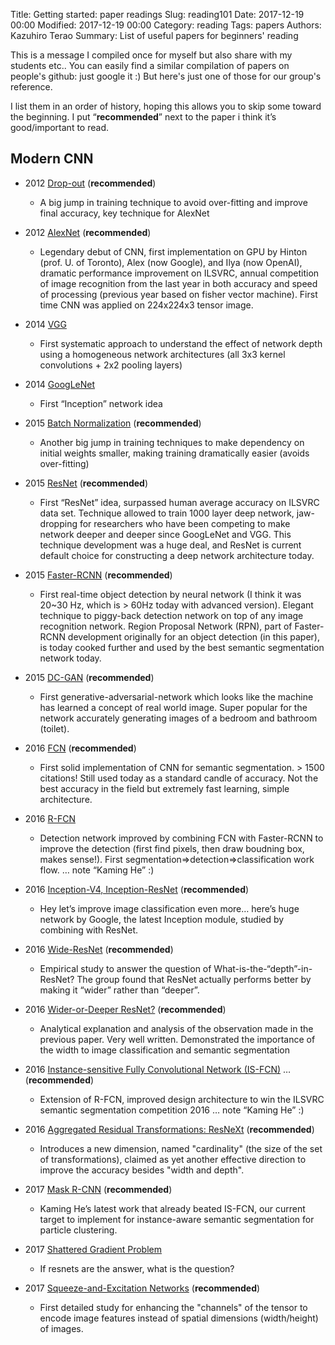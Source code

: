 Title: Getting started: paper readings
Slug: reading101
Date: 2017-12-19 00:00
Modified: 2017-12-19 00:00
Category: reading
Tags: papers
Authors: Kazuhiro Terao
Summary: List of useful papers for beginners' reading

This is a message I compiled once for myself but also share with my students etc..
You can easily find a similar compilation of papers on people's github: just google it :) 
But here's just one of those for our group's reference.

I list them in an order of history, hoping this allows you to skip some toward the beginning.
I put “**recommended**” next to the paper i think it’s good/important to read.

## **Modern CNN**

* 2012 [Drop-out](https://arxiv.org/pdf/1207.0580.pdf) (**recommended**)
	* A big jump in training technique to avoid over-fitting and improve final accuracy, key technique for AlexNet

* 2012 [AlexNet](https://papers.nips.cc/paper/4824-imagenet-classification-with-deep-convolutional-neural-networks.pdf) (**recommended**)
	* Legendary debut of CNN, first implementation on GPU by Hinton (prof. U. of Toronto), Alex (now Google), and Ilya (now OpenAI), dramatic performance improvement on ILSVRC, annual competition of image recognition from the last year in both accuracy and speed of processing (previous year based on fisher vector machine). First time CNN was applied on 224x224x3 tensor image.

* 2014 [VGG](https://arxiv.org/abs/1409.1556)
	* First systematic approach to understand the effect of network depth using a homogeneous network architectures (all 3x3 kernel convolutions + 2x2 pooling layers)

* 2014 [GoogLeNet](https://arxiv.org/abs/1409.4842)
	* First “Inception” network idea

* 2015 [Batch Normalization](https://arxiv.org/abs/1502.03167) (**recommended**)
	* Another big jump in training techniques to make dependency on initial weights smaller, making training dramatically easier (avoids over-fitting)

* 2015 [ResNet](https://arxiv.org/abs/1512.03385) (**recommended**)
	* First “ResNet” idea, surpassed human average accuracy on ILSVRC data set. Technique allowed to train 1000 layer deep network, jaw-dropping for researchers who have been competing to make network deeper and deeper since GoogLeNet and VGG. This technique development was a huge deal, and ResNet is current default choice for constructing a deep network architecture today.

* 2015 [Faster-RCNN](https://arxiv.org/abs/1506.01497) (**recommended**)
	* First real-time object detection by neural network (I think it was 20~30 Hz, which is > 60Hz today with advanced version). Elegant technique to piggy-back detection network on top of any image recognition network. Region Proposal Network (RPN), part of Faster-RCNN development originally for an object detection (in this paper), is today cooked further and used by the best semantic segmentation network today.

* 2015 [DC-GAN](https://arxiv.org/pdf/1511.06434.pdf) (**recommended**)
	* First generative-adversarial-network which looks like the machine has learned a concept of real world image. Super popular for the network accurately generating images of a bedroom and bathroom (toilet).

* 2016 [FCN](https://arxiv.org/abs/1605.06211) (**recommended**)
	* First solid implementation of CNN for semantic segmentation. > 1500 citations! Still used today as a standard candle of accuracy. Not the best accuracy in the field but extremely fast learning, simple architecture.

* 2016 [R-FCN](https://arxiv.org/abs/1605.06409)
	* Detection network improved by combining FCN with Faster-RCNN to improve the detection (first find pixels, then draw boudning box, makes sense!). First segmentation=>detection=>classification work flow.  … note “Kaming He” :)

* 2016 [Inception-V4, Inception-ResNet](https://arxiv.org/abs/1602.07261) (**recommended**)
	* Hey let’s improve image classification even more… here’s huge network by Google, the latest Inception module, studied by combining with ResNet.

* 2016 [Wide-ResNet](https://arxiv.org/abs/1605.07146) (**recommended**)
	* Empirical study to answer the question of What-is-the-“depth”-in-ResNet? The group found that ResNet actually performs better by making it “wider” rather than “deeper”.

* 2016 [Wider-or-Deeper ResNet?](https://arxiv.org/abs/1611.10080) (**recommended**)
	* Analytical explanation and analysis of the observation made in the previous paper. Very well written. Demonstrated the importance of the width to image classification and semantic segmentation

* 2016 [Instance-sensitive Fully Convolutional Network (IS-FCN)](https://arxiv.org/abs/1603.08678) … (**recommended**)
	* Extension of R-FCN, improved design architecture to win the ILSVRC semantic segmentation competition 2016 … note “Kaming He” :)

* 2016 [Aggregated Residual Transformations: ResNeXt](https://arxiv.org/abs/1611.05431) (**recommended**)
	* Introduces a new dimension, named "cardinality" (the size of the set of transformations), claimed as yet another effective direction to improve the accuracy besides "width and depth".

* 2017 [Mask R-CNN](https://arxiv.org/abs/1703.06870) (**recommended**)
	* Kaming He’s latest work that already beated IS-FCN, our current target to implement for instance-aware semantic segmentation for particle clustering.

* 2017 [Shattered Gradient Problem](https://arxiv.org/abs/1702.08591)
	* If resnets are the answer, what is the question?

* 2017 [Squeeze-and-Excitation Networks](https://arxiv.org/abs/1709.01507) (**recommended**)
	* First detailed study for enhancing the "channels" of the tensor to encode image features instead of spatial dimensions (width/height) of images.
